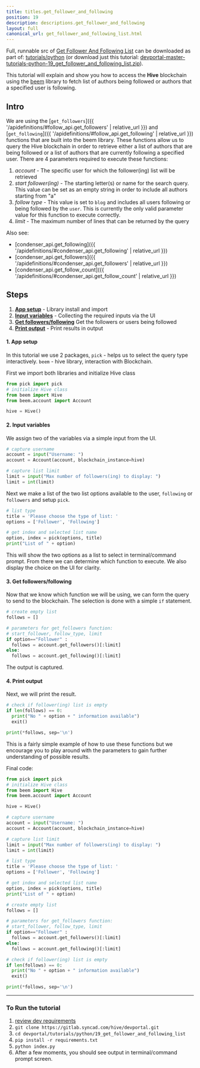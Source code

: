 ```yaml
---
title: titles.get_follower_and_following
position: 19
description: descriptions.get_follower_and_following
layout: full
canonical_url: get_follower_and_following_list.html
---
```

Full, runnable src of [Get Follower And Following List](https://gitlab.syncad.com/hive/devportal/-/tree/master/tutorials/python/19_get_follower_and_following_list) can be downloaded as part of: [tutorials/python](https://gitlab.syncad.com/hive/devportal/-/tree/master/tutorials/python) (or download just this tutorial: [devportal-master-tutorials-python-19_get_follower_and_following_list.zip](https://gitlab.syncad.com/hive/devportal/-/archive/master/devportal-master.zip?path=tutorials/python/19_get_follower_and_following_list)).

This tutorial will explain and show you how to access the **Hive** blockchain using the [beem](https://github.com/holgern/beem) library to fetch list of authors being followed or authors that a specified user is following.

## Intro

We are using the [`get_followers`]({{ '/apidefinitions/#follow_api.get_followers' | relative_url }}) and [`get_following`]({{ '/apidefinitions/#follow_api.get_following' | relative_url }}) functions that are built into the beem library. These functions allow us to query the Hive blockchain in order to retrieve either a list of authors that are being followed or a list of authors that are currently following a specified user. There are 4 parameters required to execute these functions:

1. _account_ - The specific user for which the follower(ing) list will be retrieved
1. _start follower(ing)_ - The starting letter(s) or name for the search query. This value can be set as an empty string in order to include all authors starting from "a"
1. _follow type_ - This value is set to `blog` and includes all users following or being followed by the `user`. This is currently the only valid parameter value for this function to execute correctly.
1. _limit_ - The maximum number of lines that can be returned by the query

Also see:
* [condenser_api.get_following]({{ '/apidefinitions/#condenser_api.get_following' | relative_url }})
* [condenser_api.get_followers]({{ '/apidefinitions/#condenser_api.get_followers' | relative_url }})
* [condenser_api.get_follow_count]({{ '/apidefinitions/#condenser_api.get_follow_count' | relative_url }})

## Steps

1. [**App setup**](#setup) - Library install and import
1. [**Input variables**](#input) - Collecting the required inputs via the UI
1. [**Get followers/following**](#query) Get the followers or users being followed
1. [**Print output**](#output) - Print results in output

#### 1. App setup <a name="setup"></a>

In this tutorial we use 2 packages, `pick` - helps us to select the query type interactively. `beem` - hive library, interaction with Blockchain.

First we import both libraries and initialize Hive class

```python
from pick import pick
# initialize Hive class
from beem import Hive
from beem.account import Account

hive = Hive()
```

#### 2. Input variables <a name="input"></a>

We assign two of the variables via a simple input from the UI.

```python
# capture username
account = input("Username: ")
account = Account(account, blockchain_instance=hive)

# capture list limit
limit = input("Max number of followers(ing) to display: ")
limit = int(limit)
```

Next we make a list of the two list options available to the user, `following` or `followers` and setup `pick`.

```python
# list type
title = 'Please choose the type of list: '
options = ['Follower', 'Following']

# get index and selected list name
option, index = pick(options, title)
print("List of " + option)
```

This will show the two options as a list to select in terminal/command prompt. From there we can determine which function to execute. We also display the choice on the UI for clarity.

#### 3. Get followers/following <a name="query"></a>

Now that we know which function we will be using, we can form the query to send to the blockchain. The selection is done with a simple `if` statement.

```python
# create empty list
follows = []

# parameters for get_followers function:
# start_follower, follow_type, limit
if option=="Follower" :
  follows = account.get_followers()[:limit]
else:
  follows = account.get_following()[:limit]
```

The output is captured.

#### 4. Print output <a name="output"></a>

Next, we will print the result.

```python
# check if follower(ing) list is empty
if len(follows) == 0:
  print("No " + option + " information available")
  exit()

print(*follows, sep='\n')
```

This is a fairly simple example of how to use these functions but we encourage you to play around with the parameters to gain further understanding of possible results.

Final code:

```python
from pick import pick
# initialize Hive class
from beem import Hive
from beem.account import Account

hive = Hive()

# capture username
account = input("Username: ")
account = Account(account, blockchain_instance=hive)

# capture list limit
limit = input("Max number of followers(ing) to display: ")
limit = int(limit)

# list type
title = 'Please choose the type of list: '
options = ['Follower', 'Following']

# get index and selected list name
option, index = pick(options, title)
print("List of " + option)

# create empty list
follows = []

# parameters for get_followers function:
# start_follower, follow_type, limit
if option=="Follower" :
  follows = account.get_followers()[:limit]
else:
  follows = account.get_following()[:limit]

# check if follower(ing) list is empty
if len(follows) == 0:
  print("No " + option + " information available")
  exit()

print(*follows, sep='\n')


```

---

### To Run the tutorial

1. [review dev requirements](getting_started.html)
1. `git clone https://gitlab.syncad.com/hive/devportal.git`
1. `cd devportal/tutorials/python/19_get_follower_and_following_list`
1. `pip install -r requirements.txt`
1. `python index.py`
1. After a few moments, you should see output in terminal/command prompt screen.
